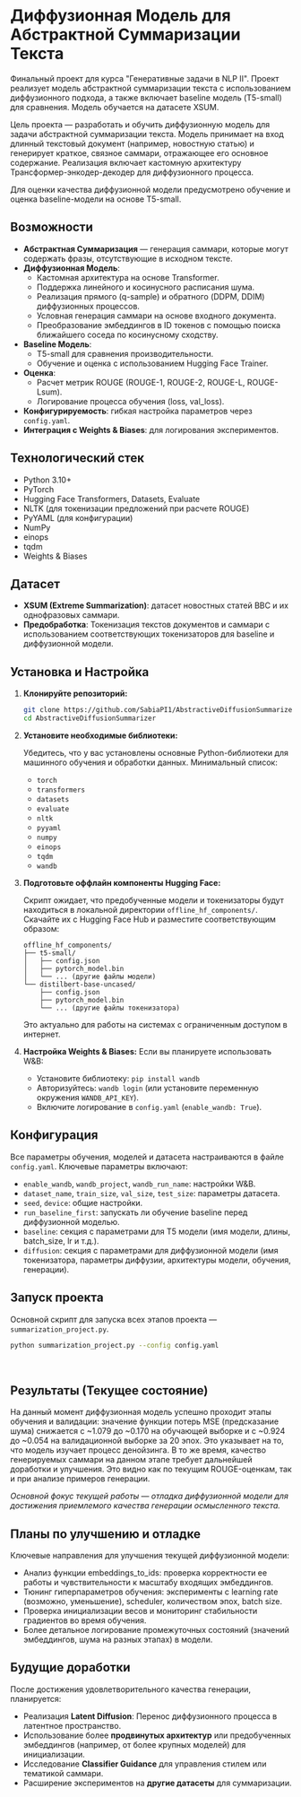# Диффузионная Модель для Абстрактной Суммаризации Текста

Финальный проект для курса "Генеративные задачи в NLP II".
Проект реализует модель абстрактной суммаризации текста с использованием диффузионного подхода, а также включает baseline модель (T5-small) для сравнения. Модель обучается на датасете XSUM.

Цель проекта — разработать и обучить диффузионную модель для задачи абстрактной суммаризации текста. Модель принимает на вход длинный текстовый документ (например, новостную статью) и генерирует краткое, связное саммари, отражающее его основное содержание. Реализация включает кастомную архитектуру Трансформер-энкодер-декодер для диффузионного процесса.

Для оценки качества диффузионной модели предусмотрено обучение и оценка baseline-модели на основе T5-small.

## Возможности

-   **Абстрактная Суммаризация** — генерация саммари, которые могут содержать фразы, отсутствующие в исходном тексте.
-   **Диффузионная Модель**:
    -   Кастомная архитектура на основе Transformer.
    -   Поддержка линейного и косинусного расписания шума.
    -   Реализация прямого (q-sample) и обратного (DDPM, DDIM) диффузионных процессов.
    -   Условная генерация саммари на основе входного документа.
    -   Преобразование эмбеддингов в ID токенов с помощью поиска ближайшего соседа по косинусному сходству.
-   **Baseline Модель**:
    -   T5-small для сравнения производительности.
    -   Обучение и оценка с использованием Hugging Face Trainer.
-   **Оценка**:
    -   Расчет метрик ROUGE (ROUGE-1, ROUGE-2, ROUGE-L, ROUGE-Lsum).
    -   Логирование процесса обучения (loss, val_loss).
-   **Конфигурируемость**: гибкая настройка параметров через `config.yaml`.
-   **Интеграция с Weights & Biases**: для логирования экспериментов.

## Технологический стек

-   Python 3.10+
-   PyTorch
-   Hugging Face Transformers, Datasets, Evaluate
-   NLTK (для токенизации предложений при расчете ROUGE)
-   PyYAML (для конфигурации)
-   NumPy
-   einops
-   tqdm
-   Weights & Biases

## Датасет

-   **XSUM (Extreme Summarization)**: датасет новостных статей BBC и их однофразовых саммари.
-   **Предобработка**: Токенизация текстов документов и саммари с использованием соответствующих токенизаторов для baseline и диффузионной модели.

## Установка и Настройка

1.  **Клонируйте репозиторий:**
    ```bash
    git clone https://github.com/SabiaPI1/AbstractiveDiffusionSummarizer.git
    cd AbstractiveDiffusionSummarizer
    ```

2.  **Установите необходимые библиотеки:**
   
    Убедитесь, что у вас установлены основные Python-библиотеки для машинного обучения и обработки данных. Минимальный список:
    *   `torch`
    *   `transformers`
    *   `datasets`
    *   `evaluate`
    *   `nltk`
    *   `pyyaml`
    *   `numpy`
    *   `einops`
    *   `tqdm`
    *   `wandb` 

3.  **Подготовьте оффлайн компоненты Hugging Face:**
   
    Скрипт ожидает, что предобученные модели и токенизаторы будут находиться в локальной директории `offline_hf_components/`. Скачайте их с Hugging Face Hub и разместите соответствующим образом:
    ```
    offline_hf_components/
    ├── t5-small/
    │   ├── config.json
    │   ├── pytorch_model.bin
    │   └── ... (другие файлы модели)
    └── distilbert-base-uncased/
        ├── config.json
        ├── pytorch_model.bin
        └── ... (другие файлы токенизатора)
    ```
    Это актуально для работы на системах с ограниченным доступом в интернет.

4.  **Настройка Weights & Biases:**
    Если вы планируете использовать W&B:
    -   Установите библиотеку: `pip install wandb`
    -   Авторизуйтесь: `wandb login` (или установите переменную окружения `WANDB_API_KEY`).
    -   Включите логирование в `config.yaml` (`enable_wandb: True`).

## Конфигурация

Все параметры обучения, моделей и датасета настраиваются в файле `config.yaml`. Ключевые параметры включают:

-   `enable_wandb`, `wandb_project`, `wandb_run_name`: настройки W&B.
-   `dataset_name`, `train_size`, `val_size`, `test_size`: параметры датасета.
-   `seed`, `device`: общие настройки.
-   `run_baseline_first`: запускать ли обучение baseline перед диффузионной моделью.
-   `baseline`: секция с параметрами для T5 модели (имя модели, длины, batch_size, lr и т.д.).
-   `diffusion`: секция с параметрами для диффузионной модели (имя токенизатора, параметры диффузии, архитектуры модели, обучения, генерации).

## Запуск проекта
Основной скрипт для запуска всех этапов проекта — `summarization_project.py`.

```bash
python summarization_project.py --config config.yaml
```
<br>

## Результаты (Текущее состояние)

На данный момент диффузионная модель успешно проходит этапы обучения и валидации: значение функции потерь MSE (предсказание шума) снижается с ~1.079 до ~0.170 на обучающей выборке и с ~0.924 до ~0.054 на валидационной выборке за 20 эпох. Это указывает на то, что модель изучает процесс денойзинга.
В то же время, качество генерируемых саммари на данном этапе требует дальнейшей доработки и улучшения. Это видно как по текущим ROUGE-оценкам, так и при анализе примеров генерации.

*Основной фокус текущей работы — отладка диффузионной модели для достижения приемлемого качества генерации осмысленного текста.*

## Планы по улучшению и отладке

Ключевые направления для улучшения текущей диффузионной модели:

-   Анализ функции embeddings_to_ids: проверка корректности ее работы и чувствительности к масштабу входящих эмбеддингов.
-   Тюнинг гиперпараметров обучения: эксперименты с learning rate (возможно, уменьшение), scheduler, количеством эпох, batch size.
-   Проверка инициализации весов и мониторинг стабильности градиентов во время обучения.
-   Более детальное логирование промежуточных состояний (значений эмбеддингов, шума на разных этапах) в модели.

## Будущие доработки

После достижения удовлетворительного качества генерации, планируется:

-   Реализация **Latent Diffusion**: Перенос диффузионного процесса в латентное пространство.
-   Использование более **продвинутых архитектур** или предобученных эмбеддингов (например, от более крупных моделей) для инициализации.
-   Исследование **Classifier Guidance** для управления стилем или тематикой саммари.
-   Расширение экспериментов на **другие датасеты** для суммаризации.
